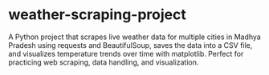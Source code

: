 # weather-scraping-project
A Python project that scrapes live weather data for multiple cities in Madhya Pradesh using requests and BeautifulSoup, saves the data into a CSV file, and visualizes temperature trends over time with matplotlib. Perfect for practicing web scraping, data handling, and visualization.
